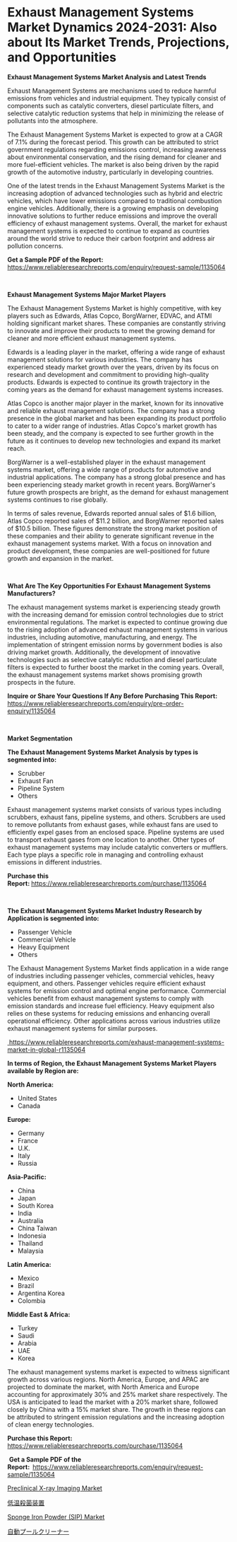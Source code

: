 <p><h1>Exhaust Management Systems Market Dynamics 2024-2031: Also about Its Market Trends, Projections, and Opportunities</h1></p><p><strong>Exhaust Management Systems Market Analysis and Latest Trends</strong></p>
<p><p>Exhaust Management Systems are mechanisms used to reduce harmful emissions from vehicles and industrial equipment. They typically consist of components such as catalytic converters, diesel particulate filters, and selective catalytic reduction systems that help in minimizing the release of pollutants into the atmosphere.</p><p>The Exhaust Management Systems Market is expected to grow at a CAGR of 7.1% during the forecast period. This growth can be attributed to strict government regulations regarding emissions control, increasing awareness about environmental conservation, and the rising demand for cleaner and more fuel-efficient vehicles. The market is also being driven by the rapid growth of the automotive industry, particularly in developing countries.</p><p>One of the latest trends in the Exhaust Management Systems Market is the increasing adoption of advanced technologies such as hybrid and electric vehicles, which have lower emissions compared to traditional combustion engine vehicles. Additionally, there is a growing emphasis on developing innovative solutions to further reduce emissions and improve the overall efficiency of exhaust management systems. Overall, the market for exhaust management systems is expected to continue to expand as countries around the world strive to reduce their carbon footprint and address air pollution concerns.</p></p>
<p><strong>Get a Sample PDF of the Report:&nbsp;</strong> <a href="https://www.reliableresearchreports.com/enquiry/request-sample/1135064">https://www.reliableresearchreports.com/enquiry/request-sample/1135064</a></p>
<p>&nbsp;</p>
<p><strong>Exhaust Management Systems Major Market Players</strong></p>
<p><p>The Exhaust Management Systems Market is highly competitive, with key players such as Edwards, Atlas Copco, BorgWarner, EDVAC, and ATMI holding significant market shares. These companies are constantly striving to innovate and improve their products to meet the growing demand for cleaner and more efficient exhaust management systems.</p><p>Edwards is a leading player in the market, offering a wide range of exhaust management solutions for various industries. The company has experienced steady market growth over the years, driven by its focus on research and development and commitment to providing high-quality products. Edwards is expected to continue its growth trajectory in the coming years as the demand for exhaust management systems increases.</p><p>Atlas Copco is another major player in the market, known for its innovative and reliable exhaust management solutions. The company has a strong presence in the global market and has been expanding its product portfolio to cater to a wider range of industries. Atlas Copco's market growth has been steady, and the company is expected to see further growth in the future as it continues to develop new technologies and expand its market reach.</p><p>BorgWarner is a well-established player in the exhaust management systems market, offering a wide range of products for automotive and industrial applications. The company has a strong global presence and has been experiencing steady market growth in recent years. BorgWarner's future growth prospects are bright, as the demand for exhaust management systems continues to rise globally.</p><p>In terms of sales revenue, Edwards reported annual sales of $1.6 billion, Atlas Copco reported sales of $11.2 billion, and BorgWarner reported sales of $10.5 billion. These figures demonstrate the strong market position of these companies and their ability to generate significant revenue in the exhaust management systems market. With a focus on innovation and product development, these companies are well-positioned for future growth and expansion in the market.</p></p>
<p>&nbsp;</p>
<p><strong>What Are The Key Opportunities For Exhaust Management Systems Manufacturers?</strong></p>
<p><p>The exhaust management systems market is experiencing steady growth with the increasing demand for emission control technologies due to strict environmental regulations. The market is expected to continue growing due to the rising adoption of advanced exhaust management systems in various industries, including automotive, manufacturing, and energy. The implementation of stringent emission norms by government bodies is also driving market growth. Additionally, the development of innovative technologies such as selective catalytic reduction and diesel particulate filters is expected to further boost the market in the coming years. Overall, the exhaust management systems market shows promising growth prospects in the future.</p></p>
<p><strong>Inquire or Share Your Questions If Any Before Purchasing This Report:</strong> <a href="https://www.reliableresearchreports.com/enquiry/pre-order-enquiry/1135064">https://www.reliableresearchreports.com/enquiry/pre-order-enquiry/1135064</a></p>
<p>&nbsp;</p>
<p><strong>Market Segmentation</strong></p>
<p><strong>The Exhaust Management Systems Market Analysis by types is segmented into:</strong></p>
<p><ul><li>Scrubber</li><li>Exhaust Fan</li><li>Pipeline System</li><li>Others</li></ul></p>
<p><p>Exhaust management systems market consists of various types including scrubbers, exhaust fans, pipeline systems, and others. Scrubbers are used to remove pollutants from exhaust gases, while exhaust fans are used to efficiently expel gases from an enclosed space. Pipeline systems are used to transport exhaust gases from one location to another. Other types of exhaust management systems may include catalytic converters or mufflers. Each type plays a specific role in managing and controlling exhaust emissions in different industries.</p></p>
<p><strong>Purchase this Report:&nbsp;</strong><a href="https://www.reliableresearchreports.com/purchase/1135064">https://www.reliableresearchreports.com/purchase/1135064</a></p>
<p>&nbsp;</p>
<p><strong>The Exhaust Management Systems Market Industry Research by Application is segmented into:</strong></p>
<p><ul><li>Passenger Vehicle</li><li>Commercial Vehicle</li><li>Heavy Equipment</li><li>Others</li></ul></p>
<p><p>The Exhaust Management Systems Market finds application in a wide range of industries including passenger vehicles, commercial vehicles, heavy equipment, and others. Passenger vehicles require efficient exhaust systems for emission control and optimal engine performance. Commercial vehicles benefit from exhaust management systems to comply with emission standards and increase fuel efficiency. Heavy equipment also relies on these systems for reducing emissions and enhancing overall operational efficiency. Other applications across various industries utilize exhaust management systems for similar purposes.</p></p>
<p><a href="https://www.reliableresearchreports.com/exhaust-management-systems-market-in-global-r1135064">&nbsp;https://www.reliableresearchreports.com/exhaust-management-systems-market-in-global-r1135064</a></p>
<p><strong>In terms of Region, the Exhaust Management Systems Market Players available by Region are:</strong></p>
<p>
    <p> <strong> North America: </strong>
        <ul>
            <li>United States</li>
            <li>Canada</li>
        </ul>
        </p> 
    <p> <strong> Europe: </strong>
        <ul>
            <li>Germany</li>
            <li>France</li>
            <li>U.K.</li>
            <li>Italy</li>
            <li>Russia</li>
        </ul>
        </p> 
    <p> <strong> Asia-Pacific: </strong>
        <ul>
            <li>China</li>
            <li>Japan</li>
            <li>South Korea</li>
            <li>India</li>
            <li>Australia</li>
            <li>China Taiwan</li>
            <li>Indonesia</li>
            <li>Thailand</li>
            <li>Malaysia</li>
        </ul>
        </p> 
    <p> <strong> Latin America: </strong>
        <ul>
            <li>Mexico</li>
            <li>Brazil</li>
            <li>Argentina Korea</li>
            <li>Colombia</li>
        </ul>
        </p> 
    <p> <strong> Middle East & Africa: </strong>
        <ul>
            <li>Turkey</li>
            <li>Saudi</li>
            <li>Arabia</li>
            <li>UAE</li>
            <li>Korea</li>
        </ul>
    </p>
    </p>
<p><p>The exhaust management systems market is expected to witness significant growth across various regions. North America, Europe, and APAC are projected to dominate the market, with North America and Europe accounting for approximately 30% and 25% market share respectively. The USA is anticipated to lead the market with a 20% market share, followed closely by China with a 15% market share. The growth in these regions can be attributed to stringent emission regulations and the increasing adoption of clean energy technologies.</p></p>
<p><strong>Purchase this Report: </strong><a href="https://www.reliableresearchreports.com/purchase/1135064">https://www.reliableresearchreports.com/purchase/1135064</a></p>
<p>&nbsp;<strong>Get a Sample PDF of the Report:&nbsp;&nbsp;</strong><a href="https://www.reliableresearchreports.com/enquiry/request-sample/1135064">https://www.reliableresearchreports.com/enquiry/request-sample/1135064</a></p>
<p><strong></strong></p>
<p><p><a href="https://www.linkedin.com/pulse/preclinical-x-ray-imaging-market-centers-aspects-growth-dukle?trackingId=HTuiSd2c5Zx5VpKitgvRZg%3D%3D">Preclinical X-ray Imaging Market</a></p><p><a href="https://medium.com/@bonniehoppe1/%E3%83%91%E3%82%B9%E3%83%81%E3%83%A3%E3%83%A9%E3%82%A4%E3%82%B6%E3%83%BC%E3%83%9E%E3%83%BC%E3%82%B1%E3%83%83%E3%83%88-2031%E5%B9%B4%E3%81%BE%E3%81%A7%E3%81%AE%E6%88%90%E5%8A%9F%E3%81%99%E3%82%8B%E3%83%93%E3%82%B8%E3%83%8D%E3%82%B9%E6%88%A6%E7%95%A5%E3%81%AE%E9%8D%B5-7ab2a145ef82">低温殺菌装置</a></p><p><a href="https://www.linkedin.com/pulse/sponge-iron-powder-sip-market-provides-comprehensive-analysis-hie1e?trackingId=5tZT29UA%2BEtJYh8TDH6HCQ%3D%3D">Sponge Iron Powder (SIP) Market</a></p><p><a href="https://medium.com/@trevawiszk20231/%E8%87%AA%E5%8B%95%E3%83%97%E3%83%BC%E3%83%AB%E3%82%AF%E3%83%AA%E3%83%BC%E3%83%8A%E3%83%BC%E3%83%9E%E3%83%BC%E3%82%B1%E3%83%83%E3%83%88%E3%81%AE%E3%82%A4%E3%83%B3%E3%82%B5%E3%82%A4%E3%83%88-%E5%B8%82%E5%A0%B4%E5%8B%95%E5%90%91-%E6%88%90%E9%95%B7-2024%E5%B9%B4%E3%81%8B%E3%82%892031%E5%B9%B4%E3%81%BE%E3%81%A7%E3%81%AE%E4%BA%88%E6%B8%AC-11962bd36708">自動プールクリーナー</a></p></p>